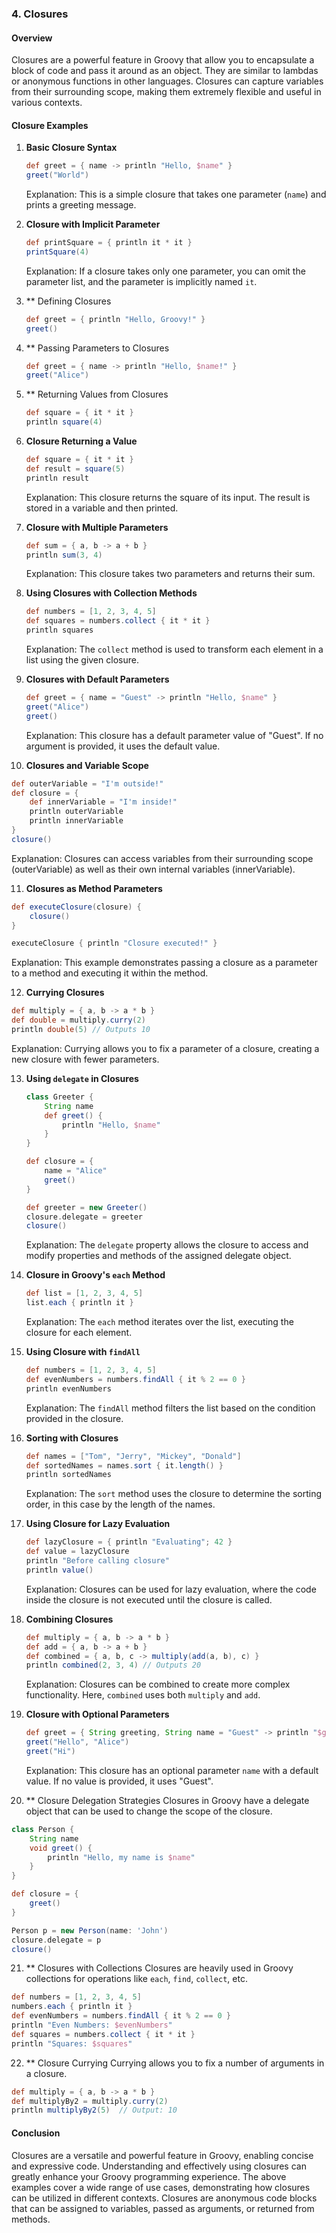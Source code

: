 
### 4. Closures

#### Overview
Closures are a powerful feature in Groovy that allow you to encapsulate a block of code and pass it around as an object. They are similar to lambdas or anonymous functions in other languages. Closures can capture variables from their surrounding scope, making them extremely flexible and useful in various contexts.

#### Closure Examples

1. **Basic Closure Syntax**

   ```groovy
   def greet = { name -> println "Hello, $name" }
   greet("World")
   ```

   Explanation: This is a simple closure that takes one parameter (`name`) and prints a greeting message.

2. **Closure with Implicit Parameter**

   ```groovy
   def printSquare = { println it * it }
   printSquare(4)
   ```

   Explanation: If a closure takes only one parameter, you can omit the parameter list, and the parameter is implicitly named `it`.



3. ** Defining Closures
   ```groovy
   def greet = { println "Hello, Groovy!" }
   greet()
   ```

4. ** Passing Parameters to Closures
   ```groovy
   def greet = { name -> println "Hello, $name!" }
   greet("Alice")
   ```

5. ** Returning Values from Closures
   ```groovy
   def square = { it * it }
   println square(4)
   ```


6. **Closure Returning a Value**

   ```groovy
   def square = { it * it }
   def result = square(5)
   println result
   ```

   Explanation: This closure returns the square of its input. The result is stored in a variable and then printed.

7. **Closure with Multiple Parameters**

   ```groovy
   def sum = { a, b -> a + b }
   println sum(3, 4)
   ```

   Explanation: This closure takes two parameters and returns their sum.

8. **Using Closures with Collection Methods**

   ```groovy
   def numbers = [1, 2, 3, 4, 5]
   def squares = numbers.collect { it * it }
   println squares
   ```

   Explanation: The `collect` method is used to transform each element in a list using the given closure.

9. **Closures with Default Parameters**

   ```groovy
   def greet = { name = "Guest" -> println "Hello, $name" }
   greet("Alice")
   greet()
   ```

   Explanation: This closure has a default parameter value of "Guest". If no argument is provided, it uses the default value.

10. **Closures and Variable Scope**

   ```groovy
   def outerVariable = "I'm outside!"
   def closure = {
       def innerVariable = "I'm inside!"
       println outerVariable
       println innerVariable
   }
   closure()
   ```

   Explanation: Closures can access variables from their surrounding scope (outerVariable) as well as their own internal variables (innerVariable).

11. **Closures as Method Parameters**

   ```groovy
   def executeClosure(closure) {
       closure()
   }

   executeClosure { println "Closure executed!" }
   ```

   Explanation: This example demonstrates passing a closure as a parameter to a method and executing it within the method.

12. **Currying Closures**

   ```groovy
   def multiply = { a, b -> a * b }
   def double = multiply.curry(2)
   println double(5) // Outputs 10
   ```

   Explanation: Currying allows you to fix a parameter of a closure, creating a new closure with fewer parameters.

13. **Using `delegate` in Closures**

    ```groovy
    class Greeter {
        String name
        def greet() {
            println "Hello, $name"
        }
    }

    def closure = {
        name = "Alice"
        greet()
    }

    def greeter = new Greeter()
    closure.delegate = greeter
    closure()
    ```

    Explanation: The `delegate` property allows the closure to access and modify properties and methods of the assigned delegate object.

14. **Closure in Groovy's `each` Method**

    ```groovy
    def list = [1, 2, 3, 4, 5]
    list.each { println it }
    ```

    Explanation: The `each` method iterates over the list, executing the closure for each element.

15. **Using Closure with `findAll`**

    ```groovy
    def numbers = [1, 2, 3, 4, 5]
    def evenNumbers = numbers.findAll { it % 2 == 0 }
    println evenNumbers
    ```

    Explanation: The `findAll` method filters the list based on the condition provided in the closure.

16. **Sorting with Closures**

    ```groovy
    def names = ["Tom", "Jerry", "Mickey", "Donald"]
    def sortedNames = names.sort { it.length() }
    println sortedNames
    ```

    Explanation: The `sort` method uses the closure to determine the sorting order, in this case by the length of the names.

17. **Using Closure for Lazy Evaluation**

    ```groovy
    def lazyClosure = { println "Evaluating"; 42 }
    def value = lazyClosure
    println "Before calling closure"
    println value()
    ```

    Explanation: Closures can be used for lazy evaluation, where the code inside the closure is not executed until the closure is called.

18. **Combining Closures**

    ```groovy
    def multiply = { a, b -> a * b }
    def add = { a, b -> a + b }
    def combined = { a, b, c -> multiply(add(a, b), c) }
    println combined(2, 3, 4) // Outputs 20
    ```

    Explanation: Closures can be combined to create more complex functionality. Here, `combined` uses both `multiply` and `add`.

19. **Closure with Optional Parameters**

    ```groovy
    def greet = { String greeting, String name = "Guest" -> println "$greeting, $name" }
    greet("Hello", "Alice")
    greet("Hi")
    ```

    Explanation: This closure has an optional parameter `name` with a default value. If no value is provided, it uses "Guest".


20. ** Closure Delegation Strategies
Closures in Groovy have a delegate object that can be used to change the scope of the closure.

```groovy
class Person {
    String name
    void greet() {
        println "Hello, my name is $name"
    }
}

def closure = {
    greet()
}

Person p = new Person(name: 'John')
closure.delegate = p
closure()
```

21. ** Closures with Collections
Closures are heavily used in Groovy collections for operations like `each`, `find`, `collect`, etc.

```groovy
def numbers = [1, 2, 3, 4, 5]
numbers.each { println it }
def evenNumbers = numbers.findAll { it % 2 == 0 }
println "Even Numbers: $evenNumbers"
def squares = numbers.collect { it * it }
println "Squares: $squares"
```

22. ** Closure Currying
Currying allows you to fix a number of arguments in a closure.

```groovy
def multiply = { a, b -> a * b }
def multiplyBy2 = multiply.curry(2)
println multiplyBy2(5)  // Output: 10
```

#### Conclusion

Closures are a versatile and powerful feature in Groovy, enabling concise and expressive code. Understanding and effectively using closures can greatly enhance your Groovy programming experience. The above examples cover a wide range of use cases, demonstrating how closures can be utilized in different contexts.
Closures are anonymous code blocks that can be assigned to variables, passed as arguments, or returned from methods.
